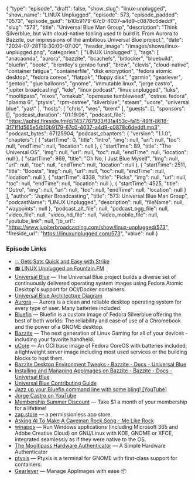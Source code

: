 {
  "type": "episode",
  "draft": false,
  "show_slug": "linux-unplugged",
  "show_name": "LINUX Unplugged",
  "episode": 573,
  "episode_padded": "0573",
  "episode_guid": "b10b9179-67c0-4037-a4d9-c0878c6deddf",
  "slug": "573",
  "title": "Universal Blue Man Group",
  "description": "Think Silverblue, but with cloud-native tooling used to build it. From Aurora to Bazzite, our impressions of the ambitious Universal Blue project.",
  "date": "2024-07-28T19:30:00-07:00",
  "header_image": "/images/shows/linux-unplugged.png",
  "categories": [
    "LINUX Unplugged"
  ],
  "tags": [
    "anacaonda",
    "aurora",
    "bazzite",
    "bcachefs",
    "bitlocker",
    "bluebuild",
    "bluefin",
    "bootc",
    "brentley's gentoo fund",
    "brew",
    "clevis",
    "cloud-native",
    "container fatigue",
    "containerfile",
    "disk encryption",
    "fedora atomic desktop",
    "fedora coreos",
    "flatpak",
    "floppy disk",
    "garmin",
    "gearlever",
    "gentoo",
    "glue balloons",
    "gnome",
    "immutable linux",
    "jorge castro",
    "jupiter broadcasting",
    "kde",
    "linux podcast",
    "linux unplugged",
    "luks",
    "mooltipass",
    "nixos",
    "omakub",
    "opensuse tumbleweed",
    "ostree. fedora",
    "plasma 6",
    "ptyxis",
    "rpm-ostree",
    "silverblue",
    "steam",
    "ucore",
    "universal blue",
    "yast"
  ],
  "hosts": [
    "chris",
    "wes",
    "brent"
  ],
  "guests": [],
  "sponsors": [],
  "podcast_duration": "01:19:06",
  "podcast_file": "https://aphid.fireside.fm/d/1437767933/f31a453c-fa15-491f-8618-3f71f1d565e5/b10b9179-67c0-4037-a4d9-c0878c6deddf.mp3",
  "podcast_bytes": 67125904,
  "podcast_chapters": {
    "version": "1.1.0",
    "chapters": [
      {
        "startTime": 0,
        "title": "Intro",
        "img": null,
        "url": null,
        "toc": null,
        "endTime": null,
        "location": null
      },
      {
        "startTime": 89,
        "title": "The Universal OS",
        "img": null,
        "url": null,
        "toc": null,
        "endTime": null,
        "location": null
      },
      {
        "startTime": 969,
        "title": "Oh No, I Just Blue Myself",
        "img": null,
        "url": null,
        "toc": null,
        "endTime": null,
        "location": null
      },
      {
        "startTime": 2511,
        "title": "Boosts",
        "img": null,
        "url": null,
        "toc": null,
        "endTime": null,
        "location": null
      },
      {
        "startTime": 4338,
        "title": "Picks",
        "img": null,
        "url": null,
        "toc": null,
        "endTime": null,
        "location": null
      },
      {
        "startTime": 4525,
        "title": "Outro",
        "img": null,
        "url": null,
        "toc": null,
        "endTime": null,
        "location": null
      }
    ],
    "author": "Jupiter Broadcasting",
    "title": "573: Universal Blue Man Group",
    "podcastName": "LINUX Unplugged",
    "description": null,
    "fileName": null,
    "waypoints": null
  },
  "podcast_alt_file": null,
  "podcast_ogg_file": null,
  "video_file": null,
  "video_hd_file": null,
  "video_mobile_file": null,
  "youtube_link": null,
  "jb_url": "https://www.jupiterbroadcasting.com/show/linux-unplugged/573",
  "fireside_url": "https://linuxunplugged.com/573",
  "value": null
}


### Episode Links

* [💥 Gets Sats Quick and Easy with Strike](https://strike.me/ "💥 Gets Sats Quick and Easy with Strike")
* [📻 LINUX Unplugged on Fountain.FM](https://www.fountain.fm/show/dWiuBeqpDSM86AwXRXov "📻 LINUX Unplugged  on Fountain.FM")
* [Universal Blue](https://universal-blue.org/ "Universal Blue") — The Universal Blue project builds a diverse set of continuously delivered operating system images using Fedora Atomic Desktop's support for OCI/Docker containers.
* [Universal Blue Architecture Diagram](https://universal-blue.discourse.group/t/architecture-diagram/1523 "Universal Blue Architecture Diagram")
* [Aurora](https://getaurora.dev/ "Aurora") — Aurora is a clean and reliable desktop operating system for every type of user. Many batteries included.
* [Bluefin](https://projectbluefin.io/ "Bluefin") — Bluefin is a custom image of Fedora Silverblue offering the best of both worlds: The reliability and ease of use of a Chromebook and the power of a GNOME desktop.
* [Bazzite](https://bazzite.gg/ "Bazzite") — The next generation of Linux Gaming for all of your devices - including your favorite handheld.
* [uCore](https://github.com/ublue-os/ucore "uCore") — An OCI base image of Fedora CoreOS with batteries included; a lightweight server image including most used services or the building blocks to host them.
* [Bazzite Desktop Environment Tweaks - Bazzite - Docs - Universal Blue](https://universal-blue.discourse.group/docs?topic=574 "Bazzite Desktop Environment Tweaks - Bazzite - Docs - Universal Blue")
* [Installing and Managing AppImages on Bazzite - Bazzite - Docs - Universal Blue](https://universal-blue.discourse.group/docs?topic=2641 "Installing and Managing AppImages on Bazzite - Bazzite - Docs - Universal Blue")
* [Universal Blue Contributing Guide](https://universal-blue.discourse.group/docs?topic=81 "Universal Blue Contributing Guide")
* [Jazz up your Bluefin command line with some bling! [YouTube]](https://www.youtube.com/watch?v=H8-rLe6fXYw "Jazz up your Bluefin command line with some bling! \[YouTube\]")
* [Jorge Castro on YouTube](https://www.youtube.com/@JorgeCastro "Jorge Castro on YouTube")
* [Membership Summer Discount](https://jupitersignal.memberful.com/checkout?plan=52946&coupon=summer "Membership Summer Discount") — Take $1 a month of your membership for a lifetime!
* [zap.store](https://zap.store/download/ "zap.store") — a permissionless app store.
* [Asking AI To Make A Caveman Rock Song - Me Like Rock](https://www.youtube.com/watch?v=rvCHh-mckmw&pp=ygUUc2V0aCBkcnVtcyByb2NrIHJvbGw%3D "Asking AI To Make A Caveman Rock Song - Me Like Rock")
* [winapps](https://github.com/winapps-org/winapps "winapps") — Run Windows applications (including Microsoft 365 and Adobe Creative Cloud) on GNU/Linux with KDE, GNOME or XFCE, integrated seamlessly as if they were native to the OS.
* [The Mooltipass Hardware Authenticator](https://www.themooltipass.com/ "The Mooltipass Hardware Authenticator") — A Simple Hardware Authenticator
* [ptyxis](https://gitlab.gnome.org/chergert/ptyxis "ptyxis") — Ptyxis is a terminal for GNOME with first-class support for containers.
* [Gearlever](https://github.com/mijorus/gearlever "Gearlever") — Manage AppImages with ease 📦


